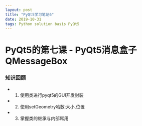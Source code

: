 ```yaml
---
layout: post
title: "PyQt5学习笔记6"
date: 2019-10-31 
tags: Python solution basis PyQt5
---
```


  
# PyQt5的第七课 - PyQt5消息盒子QMessageBox

### 知识回顾

- 1. 使用类进行pyqt5的GUI开发封装
- 2. 使用setGeometry哈数:大小,位置
- 3. 掌握类的继承与内部屌用

